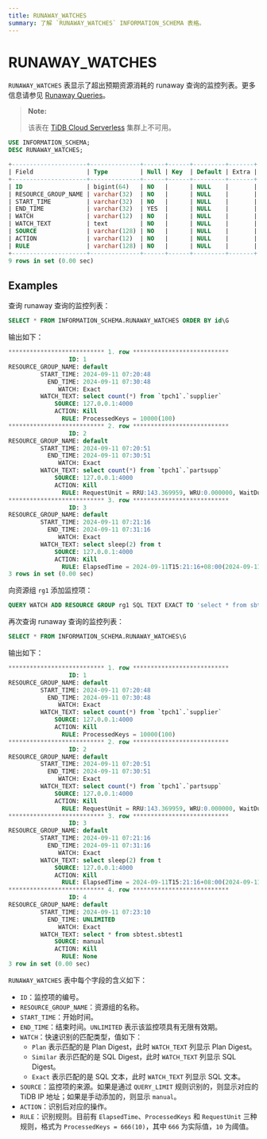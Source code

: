 ```yaml
---
title: RUNAWAY_WATCHES
summary: 了解 `RUNAWAY_WATCHES` INFORMATION_SCHEMA 表格。
---
```


# RUNAWAY_WATCHES

`RUNAWAY_WATCHES` 表显示了超出预期资源消耗的 runaway 查询的监控列表。更多信息请参见 [Runaway Queries](/tidb-resource-control-runaway-queries.md)。

> **Note:**
>
> 该表在 [TiDB Cloud Serverless](https://docs.pingcap.com/tidbcloud/select-cluster-tier#tidb-cloud-serverless) 集群上不可用。

```sql
USE INFORMATION_SCHEMA;
DESC RUNAWAY_WATCHES;
```

```sql
+---------------------+--------------+------+------+---------+-------+
| Field               | Type         | Null | Key  | Default | Extra |
+---------------------+--------------+------+------+---------+-------+
| ID                  | bigint(64)   | NO   |      | NULL    |       |
| RESOURCE_GROUP_NAME | varchar(32)  | NO   |      | NULL    |       |
| START_TIME          | varchar(32)  | NO   |      | NULL    |       |
| END_TIME            | varchar(32)  | YES  |      | NULL    |       |
| WATCH               | varchar(12)  | NO   |      | NULL    |       |
| WATCH_TEXT          | text         | NO   |      | NULL    |       |
| SOURCE              | varchar(128) | NO   |      | NULL    |       |
| ACTION              | varchar(12)  | NO   |      | NULL    |       |
| RULE                | varchar(128) | NO   |      | NULL    |       |
+---------------------+--------------+------+------+---------+-------+
9 rows in set (0.00 sec)
```

## Examples

查询 runaway 查询的监控列表：

```sql
SELECT * FROM INFORMATION_SCHEMA.RUNAWAY_WATCHES ORDER BY id\G
```

输出如下：

```sql
*************************** 1. row ***************************
                 ID: 1
RESOURCE_GROUP_NAME: default
         START_TIME: 2024-09-11 07:20:48
           END_TIME: 2024-09-11 07:30:48
              WATCH: Exact
         WATCH_TEXT: select count(*) from `tpch1`.`supplier`
             SOURCE: 127.0.0.1:4000
             ACTION: Kill
               RULE: ProcessedKeys = 10000(100)
*************************** 2. row ***************************
                 ID: 2
RESOURCE_GROUP_NAME: default
         START_TIME: 2024-09-11 07:20:51
           END_TIME: 2024-09-11 07:30:51
              WATCH: Exact
         WATCH_TEXT: select count(*) from `tpch1`.`partsupp`
             SOURCE: 127.0.0.1:4000
             ACTION: Kill
               RULE: RequestUnit = RRU:143.369959, WRU:0.000000, WaitDuration:0s(10)
*************************** 3. row ***************************
                 ID: 3
RESOURCE_GROUP_NAME: default
         START_TIME: 2024-09-11 07:21:16
           END_TIME: 2024-09-11 07:31:16
              WATCH: Exact
         WATCH_TEXT: select sleep(2) from t
             SOURCE: 127.0.0.1:4000
             ACTION: Kill
               RULE: ElapsedTime = 2024-09-11T15:21:16+08:00(2024-09-11T15:21:16+08:00)
3 rows in set (0.00 sec)
```

向资源组 `rg1` 添加监控项：

```sql
QUERY WATCH ADD RESOURCE GROUP rg1 SQL TEXT EXACT TO 'select * from sbtest.sbtest1';
```

再次查询 runaway 查询的监控列表：

```sql
SELECT * FROM INFORMATION_SCHEMA.RUNAWAY_WATCHES\G
```

输出如下：

```sql
*************************** 1. row ***************************
                 ID: 1
RESOURCE_GROUP_NAME: default
         START_TIME: 2024-09-11 07:20:48
           END_TIME: 2024-09-11 07:30:48
              WATCH: Exact
         WATCH_TEXT: select count(*) from `tpch1`.`supplier`
             SOURCE: 127.0.0.1:4000
             ACTION: Kill
               RULE: ProcessedKeys = 10000(100)
*************************** 2. row ***************************
                 ID: 2
RESOURCE_GROUP_NAME: default
         START_TIME: 2024-09-11 07:20:51
           END_TIME: 2024-09-11 07:30:51
              WATCH: Exact
         WATCH_TEXT: select count(*) from `tpch1`.`partsupp`
             SOURCE: 127.0.0.1:4000
             ACTION: Kill
               RULE: RequestUnit = RRU:143.369959, WRU:0.000000, WaitDuration:0s(10)
*************************** 3. row ***************************
                 ID: 3
RESOURCE_GROUP_NAME: default
         START_TIME: 2024-09-11 07:21:16
           END_TIME: 2024-09-11 07:31:16
              WATCH: Exact
         WATCH_TEXT: select sleep(2) from t
             SOURCE: 127.0.0.1:4000
             ACTION: Kill
               RULE: ElapsedTime = 2024-09-11T15:21:16+08:00(2024-09-11T15:21:16+08:00)
*************************** 4. row ***************************
                 ID: 4
RESOURCE_GROUP_NAME: default
         START_TIME: 2024-09-11 07:23:10
           END_TIME: UNLIMITED
              WATCH: Exact
         WATCH_TEXT: select * from sbtest.sbtest1
             SOURCE: manual
             ACTION: Kill
               RULE: None
3 row in set (0.00 sec)
```

`RUNAWAY_WATCHES` 表中每个字段的含义如下：

- `ID`：监控项的编号。
- `RESOURCE_GROUP_NAME`：资源组的名称。
- `START_TIME`：开始时间。
- `END_TIME`：结束时间。`UNLIMITED` 表示该监控项具有无限有效期。
- `WATCH`：快速识别的匹配类型，值如下：
    - `Plan` 表示匹配的是 Plan Digest，此时 `WATCH_TEXT` 列显示 Plan Digest。
    - `Similar` 表示匹配的是 SQL Digest，此时 `WATCH_TEXT` 列显示 SQL Digest。
    - `Exact` 表示匹配的是 SQL 文本，此时 `WATCH_TEXT` 列显示 SQL 文本。
- `SOURCE`：监控项的来源。如果是通过 `QUERY_LIMIT` 规则识别的，则显示对应的 TiDB IP 地址；如果是手动添加的，则显示 `manual`。
- `ACTION`：识别后对应的操作。
- `RULE`：识别规则。目前有 `ElapsedTime`、`ProcessedKeys` 和 `RequestUnit` 三种规则，格式为 `ProcessedKeys = 666(10)`，其中 `666` 为实际值，`10` 为阈值。